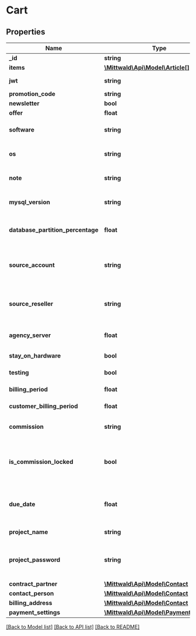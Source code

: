 # Cart

## Properties
Name | Type | Description | Notes
------------ | ------------- | ------------- | -------------
**_id** | **string** |  | [optional] 
**items** | [**\Mittwald\Api\Model\Article[]**](Article.md) |  | [optional] 
**jwt** | **string** | Set a new jwt for this cart. | [optional] 
**promotion_code** | **string** |  | [optional] 
**newsletter** | **bool** |  | [optional] 
**offer** | **float** |  | [optional] 
**software** | **string** | The software to install for the order. | [optional] 
**os** | **string** | The operating system to install for the order. | [optional] 
**note** | **string** | Store a customer note for the order. | [optional] 
**mysql_version** | **string** | The MySQL-Version to use for the order. | [optional] 
**database_partition_percentage** | **float** | The database partition ratio. Must be between 20 &amp; 80 %. | [optional] 
**source_account** | **string** | Only for upgrades/extract: The UID or name of the source account. | [optional] 
**source_reseller** | **string** | Only for upgrades/extract: The UID or name of the source reseller. | [optional] 
**agency_server** | **float** | The UID of the target agency server. | [optional] 
**stay_on_hardware** | **bool** | Keep your existing hardware | [optional] 
**testing** | **bool** | Is order an testaccount? | [optional] 
**billing_period** | **float** | Billing period for main order item | [optional] 
**customer_billing_period** | **float** | Billing period for whole customer | [optional] 
**commission** | **string** | The code from the partnerprogram | [optional] 
**is_commission_locked** | **bool** | If enabled, nobody can remove/change the commission code. Default&#x3D;false | [optional] 
**due_date** | **float** | Unix timestamp of the due date of the order (wish order execution date). | [optional] 
**project_name** | **string** | Your description for the account. | [optional] 
**project_password** | **string** | Your password for the account. Will be encrypted after setting this value. | [optional] 
**contract_partner** | [**\Mittwald\Api\Model\Contact**](Contact.md) |  | [optional] 
**contact_person** | [**\Mittwald\Api\Model\Contact**](Contact.md) |  | [optional] 
**billing_address** | [**\Mittwald\Api\Model\Contact**](Contact.md) |  | [optional] 
**payment_settings** | [**\Mittwald\Api\Model\PaymentSettings**](PaymentSettings.md) |  | [optional] 

[[Back to Model list]](../README.md#documentation-for-models) [[Back to API list]](../README.md#documentation-for-api-endpoints) [[Back to README]](../README.md)


